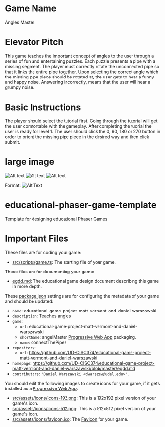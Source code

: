# Game Name
Angles Master
# Elevator Pitch
This game teaches the important concept of angles to the user through a series of fun and entertaining puzzles. Each puzzle presents a pipe with a missing segment.  The player must correctly rotate the unconnected pipe so that it links the entire pipe together.  Upon selecting the correct angle which the missing pipe piece should be rotated at, the user gets to hear a funny and happy noise.  Answering incorrectly, means that the user will hear a grumpy noise.

# Basic Instructions
The player should select the tutorial first.  Going through the tutorial will get the user comfortable with the gameplay.  After completing the tuorial the user is ready for level 1.  The user should click the 0, 90, 180 or 270 button in order to orient the missing pipe piece in the desired way and then click submit.

# large image
 ![Alt text](./screenshots/large.jpg)
  ![Alt text](./assets/screenshots/large.jpg)
  ![Alt text](./screenshots/large.png)
 
 
Format: ![Alt Text](url)
# educational-phaser-game-template

Template for designing educational Phaser Games

# Important Files

These files are for coding your game:

* [src/scripts/game.ts](src/scripts/game.ts): The starting file of your game.

These files are for documenting your game:

* [egdd.md](egdd.md): The educational game design document describing this game in more depth.

These [package.json](package.json) settings are for configuring the metadata of your game and should be updated:

* `name`: educational-game-project-matt-vermont-and-daniel-warszawski
* `description`: Teaches angles
* `game`:
    * `url`: educational-game-project-matt-vermont-and-daniel-warszawski
    * `shortName`: angelMaster [Progressive Web App](https://medium.com/@amberleyjohanna/seriously-though-what-is-a-progressive-web-app-56130600a093) packaging.
    * `name`: connectThePipes
* `repository`:
    * `url`: https://github.com/UD-CISC374/educational-game-project-matt-vermont-and-daniel-warszawski
* `homepage`: https://github.com/UD-CISC374/educational-game-project-matt-vermont-and-daniel-warszawski/blob/master/egdd.md
* `contributors`: `"Daniel Warszawski <dwarszaw@udel.edu>"`.

You should edit the following images to create icons for your game, if it gets installed as a [Progressive Web App](https://medium.com/@amberleyjohanna/seriously-though-what-is-a-progressive-web-app-56130600a093):

* [src/assets/icons/icons-192.png](src/assets/icons/icons-192.png): This is a 192x192 pixel version of your game's icon.
* [src/assets/icons/icons-512.png](src/assets/icons/icons-512.png): This is a 512x512 pixel version of your game's icon.
* [src/assets/icons/favicon.ico](src/assets/icons/favicon.ico): The [Favicon](https://en.wikipedia.org/wiki/Favicon) for your game.
